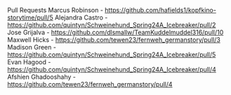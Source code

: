 Pull Requests
Marcus Robinson - https://github.com/hafields1/kopfkino-storytime/pull/5
Alejandra Castro - https://github.com/quintyn/Schweinehund_Spring24A_Icebreaker/pull/2
Jose Grijalva - https://github.com/dlsmallw/TeamKuddelmuddel316/pull/10
Maxwell Hicks - https://github.com/tewen23/fernweh_germanstory/pull/3
Madison Green - https://github.com/quintyn/Schweinehund_Spring24A_Icebreaker/pull/5
Evan Hagood - https://github.com/quintyn/Schweinehund_Spring24A_Icebreaker/pull/4
Afshien Ghadooshahy - https://github.com/tewen23/fernweh_germanstory/pull/4